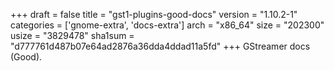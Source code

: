 +++
draft = false
title = "gst1-plugins-good-docs"
version = "1.10.2-1"
categories = ['gnome-extra', 'docs-extra']
arch = "x86_64"
size = "202300"
usize = "3829478"
sha1sum = "d777761d487b07e64ad2876a36dda4ddad11a5fd"
+++
GStreamer docs (Good).